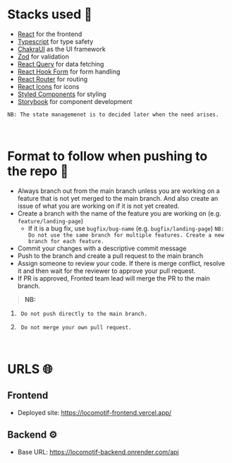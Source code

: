 # Stacks used 🍑

- [React](https://reactjs.org/) for the frontend
- [Typescript](https://www.typescriptlang.org/) for type safety
- [ChakraUI](https://chakra-ui.com/) as the UI framework
- [Zod](https://zod.dev/?id=strings) for validation
- [React Query](https://tanstack.com/query/v3/) for data fetching
- [ React Hook Form](https://react-hook-form.com/) for form handling
- [React Router]() for routing
- [React Icons](https://react-icons.github.io/react-icons/) for icons
- [Styled Components](https://styled-components.com/) for styling
- [Storybook](https://storybook.js.org/) for component development

`NB: The state managemenet is to decided later when the need arises.`

<br>

# Format to follow when pushing to the repo 📌

- Always branch out from the main branch unless you are working on a feature that is not yet merged to the main branch. And also create an issue of what you are working on if it is not yet created.
- Create a branch with the name of the feature you are working on (e.g. `feature/landing-page`)
  - If it is a bug fix, use `bugfix/bug-name` (e.g. `bugfix/landing-page`)
    `NB: Do not use the same branch for multiple features. Create a new branch for each feature.`
- Commit your changes with a descriptive commit message
- Push to the branch and create a pull request to the main branch
- Assign someone to review your code. If there is merge conflict, resolve it and then wait for the reviewer to approve your pull request.
- If PR is approved, Fronted team lead will merge the PR to the main branch.

> **NB:**

1. ` Do not push directly to the main branch.`

2. ` Do not merge your own pull request.`

<br>

# URLS 🌐

## Frontend

- Deployed site: https://locomotif-frontend.vercel.app/

## Backend ⚙️

- Base URL: https://locomotif-backend.onrender.com/api
